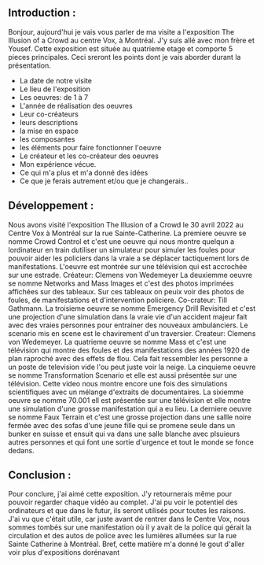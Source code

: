 ## Introduction :

 Bonjour, aujourd'hui je vais vous parler de ma visite a l'exposition The Illusion of a Crowd au centre Vox, à Montréal. J'y suis allé avec mon frère et Yousef. Cette exposition est située au quatrieme etage et comporte 5 pieces principales. Ceci sreront les points dont je vais aborder durant la présentation.
 - La date de notre visite
 - Le lieu de l'exposition
 - Les oeuvres: de 1 à 7
 - L'année de réalisation des oeuvres
 - Leur co-créateurs
 - leurs descriptions
 - la mise en espace
 -  les composantes
 -  les éléments pour faire fonctionner l'oeuvre
 - Le créateur et les co-créateur des oeuvres
 - Mon expérience vécue.
 - Ce qui m'a plus et m'a donné des idées
 - Ce que je ferais autrement et/ou que je changerais..
 
 
 
## Développement :
Nous avons visité l'exposition The Illusion of a Crowd le 30 avril 2022 au Centre Vox à Montréal sur la rue Sainte-Catherine. La premiere oeuvre se nomme Crowd Control et c'est une oeuvre qui nous montre quelqun a lordinateur en train dutiliser un simulateur pour simuler les foules pour pouvoir aider les policiers dans la vraie a se déplacer tactiquement lors de manifestations. L'oeuvre est montrée sur une télévision qui est accrochée sur une estrade. Créateur: Clemens von Wedemeyer La deuxiemme oeuvre se nomme Networks and Mass Images et c'est des photos imprimées affichées sur des tableaux. Sur ces tableaux on peuix voir des photos de foules, de manifestations et d'intervention policiere. Co-crateur: Till Gathmann. La troisieme oeuvre se nomme Emergency Drill Revisited et c'est une projection d'une simulation dans la vraie vie d'un accident majeur fait avec des vraies personnes pour entrainer des nouveaux ambulanciers. Le scenario mis en scene est le chavirement d'un traversier. Createur: Clemens von Wedemeyer. La quatrieme oeuvre se nomme Mass et c'est une télévision qui montre des foules et des manifestations des années 1920 de plan raproché avec des effets de flou. Cela fait ressembler les personne a un poste de television vide l'ou peut juste voir la neige. La cinquieme oeuvre se nomme Transformation Scenario et elle est aussi présentée sur une télévision. Cette video nous montre encore une fois des simulations scientifiques avec un mélange d'extraits de documentaires. La sixiemme oeuvre se nomme 70.001 ell est présentée sur une télévision et elle montre une simulation d'une grosse manifestation qui a eu lieu. La derniere oeuvre se nomme Faux Terrain et c'est une grosse projection dans une sallle noire fermée avec des sofas d'une jeune fille qui se promene seule dans un bunker en suisse et ensuit qui va dans une salle blanche avec plsuieurs autres personnes et qui font une sortie d'urgence et tout le monde se fonce dedans. 




 
 
 
 
 
 ## Conclusion :
Pour conclure, j'ai aimé cette exposition. J'y retournerais même pour pouvoir regarder chaque vidéo au complet. J'ai pu voir le potentiel des ordinateurs et que dans le futur, ils seront utilisés pour toutes les raisons. J'ai vu que c'était utile, car juste avant de rentrer dans le Centre Vox, nous sommes tombés sur une manifestation où il y avait de la police qui gérait la circulation et des autos de police avec les lumières allumées sur la rue Sainte Catherine à Montréal. Bref, cette matière m'a donné le gout d'aller voir plus d'expositions dorénavant

